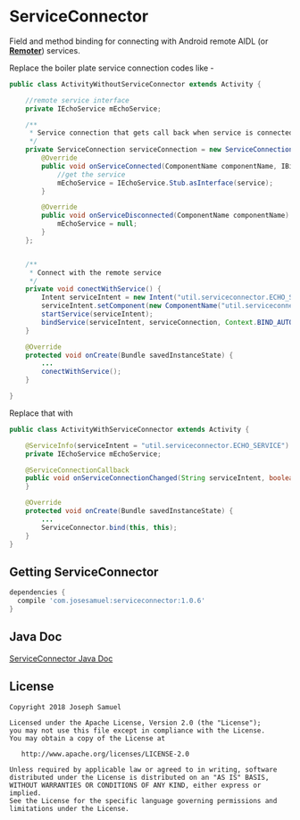 ServiceConnector
============


Field and method binding for connecting with Android remote AIDL (or [**Remoter**](https://josesamuel.github.io/remoter/)) services.


Replace the boiler plate service connection codes like - 

```java
public class ActivityWithoutServiceConnector extends Activity {

    //remote service interface
    private IEchoService mEchoService;

    /**
     * Service connection that gets call back when service is connected
     */
    private ServiceConnection serviceConnection = new ServiceConnection() {
        @Override
        public void onServiceConnected(ComponentName componentName, IBinder service) {
            //get the service 
            mEchoService = IEchoService.Stub.asInterface(service);
        }

        @Override
        public void onServiceDisconnected(ComponentName componentName) {
            mEchoService = null;
        }
    };


    /**
     * Connect with the remote service
     */
    private void conectWithService() {
        Intent serviceIntent = new Intent("util.serviceconnector.ECHO_SERVICE");
        serviceIntent.setComponent(new ComponentName("util.serviceconnector.service", "util.serviceconnector.service.EchoService"));
        startService(serviceIntent);
        bindService(serviceIntent, serviceConnection, Context.BIND_AUTO_CREATE);
    }

    @Override
    protected void onCreate(Bundle savedInstanceState) {
        ...
        conectWithService();
    }

}
```



Replace that with

```java
public class ActivityWithServiceConnector extends Activity {

    @ServiceInfo(serviceIntent = "util.serviceconnector.ECHO_SERVICE")
    private IEchoService mEchoService;

    @ServiceConnectionCallback
    public void onServiceConnectionChanged(String serviceIntent, boolean connected) throws RemoteException {
    }

    @Override
    protected void onCreate(Bundle savedInstanceState) {
        ...
        ServiceConnector.bind(this, this);
    }
}
```



Getting ServiceConnector
--------

```groovy
dependencies {
  compile 'com.josesamuel:serviceconnector:1.0.6'
}
```

Java Doc
--------
<a href="https://josesamuel.github.io/serviceconnector/javadoc/">ServiceConnector Java Doc</a>


License
-------

    Copyright 2018 Joseph Samuel

    Licensed under the Apache License, Version 2.0 (the "License");
    you may not use this file except in compliance with the License.
    You may obtain a copy of the License at

       http://www.apache.org/licenses/LICENSE-2.0

    Unless required by applicable law or agreed to in writing, software
    distributed under the License is distributed on an "AS IS" BASIS,
    WITHOUT WARRANTIES OR CONDITIONS OF ANY KIND, either express or implied.
    See the License for the specific language governing permissions and
    limitations under the License.


